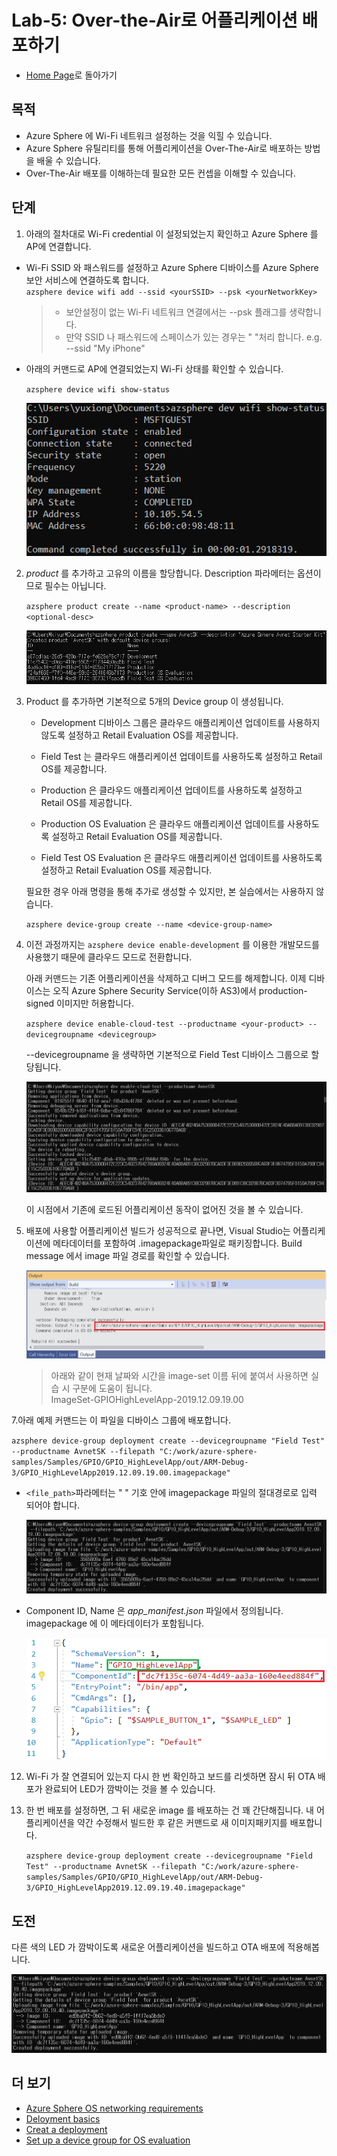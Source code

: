 # Lab-5: Over-the-Air로 어플리케이션 배포하기

- [Home Page](README.md)로 돌아가기

## 목적

- Azure Sphere 에 Wi-Fi 네트워크 설정하는 것을 익힐 수 있습니다.
- Azure Sphere 유틸리티를 통해 어플리케이션을 Over-The-Air로 배포하는 방법을 배울 수 있습니다.
- Over-The-Air 배포를 이해하는데 필요한 모든 컨셉을 이해할 수 있습니다.
  
## 단계

1. 아래의 절차대로 Wi-Fi credential 이 설정되었는지 확인하고 Azure Sphere 를 AP에 연결합니다.

- Wi-Fi SSID 와 패스워드를 설정하고 Azure Sphere 디바이스를 Azure Sphere 보안 서비스에 연결하도록 합니다.   
   `azsphere device wifi add --ssid <yourSSID> --psk <yourNetworkKey>`
   
   > - 보안설정이 없는 Wi-Fi 네트워크 연결에서는 --psk 플래그를 생략합니다.
   > - 만약 SSID 나 패스워드에 스페이스가 있는 경우는 " "처리 합니다. e.g. --ssid "My iPhone"

-  아래의 커맨드로 AP에 연결되었는지 Wi-Fi 상태를 확인할 수 있습니다.
   
   `azsphere device wifi show-status`

    ![](images/show-wifi-status.png)
    
2. *product* 를 추가하고 고유의 이름을 할당합니다. Description 파라메터는 옵션이므로 필수는 아닙니다.

   `azsphere product create --name <product-name> --description <optional-desc>`

   ![](images/createProduct.png)
   
4. Product 를 추가하면 기본적으로 5개의 Device group 이 생성됩니다.

    - Development 디바이스 그룹은 클라우드 애플리케이션 업데이트를 사용하지 않도록 설정하고 Retail Evaluation OS를 제공합니다.
    
    - Field Test 는 클라우드 애플리케이션 업데이트를 사용하도록 설정하고 Retail OS를 제공합니다.

    - Production 은 클라우드 애플리케이션 업데이트를 사용하도록 설정하고 Retail OS를 제공합니다.

    - Production OS Evaluation 은 클라우드 애플리케이션 업데이트를 사용하도록 설정하고 Retail Evaluation OS를 제공합니다.

    - Field Test OS Evaluation 은 클라우드 애플리케이션 업데이트를 사용하도록 설정하고 Retail Evaluation OS를 제공합니다.

     필요한 경우 아래 명령을 통해 추가로 생성할 수 있지만, 본 실습에서는 사용하지 않습니다.

    `azsphere device-group create --name <device-group-name>`

5. 이전 과정까지는 `azsphere device enable-development` 를 이용한 개발모드를 사용했기 때문에 클라우드 모드로 전환합니다.

     아래 커맨드는 기존 어플리케이션을 삭제하고 디버그 모드를 해제합니다. 이제 디바이스는 오직 Azure Sphere Security Service(이하 AS3)에서 production-signed 이미지만 허용합니다.

    `azsphere device enable-cloud-test --productname <your-product> --devicegroupname <devicegroup>`

    --devicegroupname 을 생략하면 기본적으로 Field Test 디바이스 그룹으로 할당됩니다.

    ![](images/enable-cloud-test.png)

    이 시점에서 기존에 로드된 어플리케이션 동작이 없어진 것을 볼 수 있습니다.

6. 배포에 사용할 어플리케이션 빌드가 성공적으로 끝나면, Visual Studio는 어플리케이션에 메타데이터를 포함하여 .imagepackage파일로 패키징합니다.
Build message 에서 image 파일 경로를 확인할 수 있습니다.

    ![](images/imagePath.png)

    > 아래와 같이 현재 날짜와 시간을 image-set 이름 뒤에 붙여서 사용하면 실습 시 구분에        도움이 됩니다.    
        ImageSet-GPIOHighLevelApp-2019.12.09.19.00

7.아래 예제 커맨드는 이 파일을 디바이스 그룹에 배포합니다.
   
   `azsphere device-group deployment create --devicegroupname "Field Test" --productname AvnetSK --filepath "C:/work/azure-sphere-samples/Samples/GPIO/GPIO_HighLevelApp/out/ARM-Debug-3/GPIO_HighLevelApp2019.12.09.19.00.imagepackage"`

   - `<file_path>`파라메터는 " " 기호 안에 imagepackage 파일의 절대경로로 입력 되어야 합니다.  
        
        ![](images/deployment.png)

   - Component ID, Name 은 *app_manifest.json* 파일에서 정의됩니다. imagepackage 에 이 메타데이터가 포함됩니다.
        
        ![](images/component-id.png)

   
12. Wi-Fi 가 잘 연결되어 있는지 다시 한 번 확인하고 보드를 리셋하면 잠시 뒤 OTA 배포가 완료되어 LED가 깜박이는 것을 볼 수 있습니다.


13. 한 번 배포를 설정하면, 그 뒤 새로운 image 를 배포하는 건 꽤 간단해집니다. 내 어플리케이션을 약간 수정해서 빌드한 후 같은 커맨드로 새 이미지패키지를 배포합니다.

       `azsphere device-group deployment create --devicegroupname "Field Test" --productname AvnetSK --filepath "C:/work/azure-sphere-samples/Samples/GPIO/GPIO_HighLevelApp/out/ARM-Debug-3/GPIO_HighLevelApp2019.12.09.19.40.imagepackage"`

## 도전

다른 색의 LED 가 깜박이도록 새로운 어플리케이션을 빌드하고 OTA 배포에 적용해봅니다.

![](images/deployment1.png)


## 더 보기
- [Azure Sphere OS networking requirements](https://docs.microsoft.com/ko-kr/azure-sphere/network/ports-protocols-domains)
- [Deloyment basics](https://docs.microsoft.com/ko-kr/azure-sphere/deployment/deployment-concepts)
- [Creat a deployment](https://docs.microsoft.com/ko-kr/azure-sphere/deployment/create-a-deployment)
- [Set up a device group for OS evaluation](https://docs.microsoft.com/ko-kr/azure-sphere/deployment/set-up-evaluation-device-group)